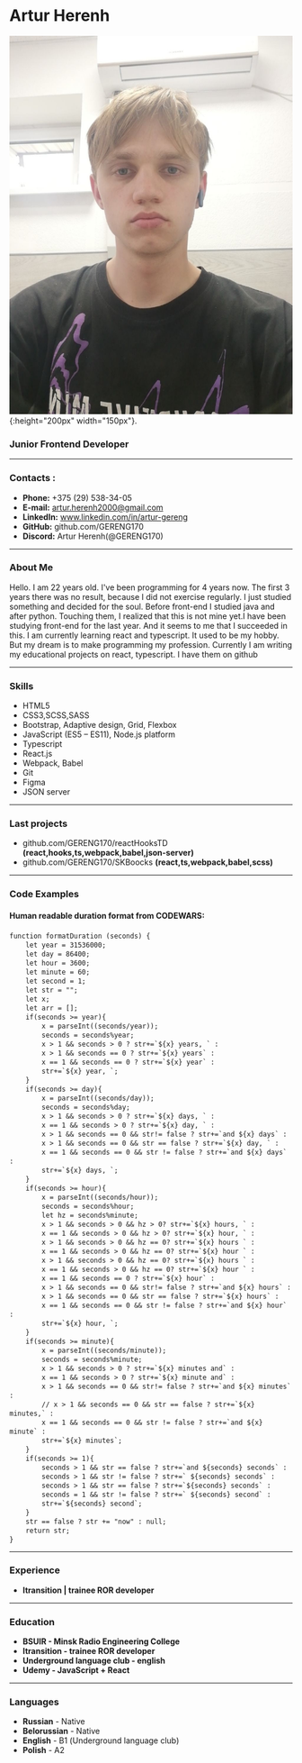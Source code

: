 # Artur Herenh
![my-photo](/photo.jpg "my photo"){:height="200px" width="150px"}.
### Junior Frontend Developer
********* 
### Contacts :
* **Phone:** +375 (29) 538-34-05
* **E-mail:** artur.herenh2000@gmail.com
* **LinkedIn:** www.linkedin.com/in/artur-gereng
* **GitHub:** github.com/GERENG170
* **Discord:** Artur Herenh(@GERENG170)
********* 
### About Me
Hello. I am 22 years old. I've been programming for 4 years now. The first 3 years there was no result, because I did not exercise regularly. I just studied something and decided for the soul. Before front-end I studied java and after python. Touching them, I realized that this is not mine yet.I have been studying front-end for the last year. And it seems to me that I succeeded in this. I am currently learning react and typescript. It used to be my hobby. But my dream is to make programming my profession.
Currently I am writing my educational projects on react, typescript. I have them on github
********* 
### Skills
* HTML5
* CSS3,SCSS,SASS 
* Bootstrap, Adaptive design, Grid, Flexbox
* JavaScript (ES5 – ES11), Node.js platform
* Typescript
* React.js
* Webpack, Babel
* Git
* Figma
* JSON server
********* 
### Last projects
* github.com/GERENG170/reactHooksTD **(react,hooks,ts,webpack,babel,json-server)**
* github.com/GERENG170/SKBoocks  **(react,ts,webpack,babel,scss)**
********* 
### Code Examples
#### Human readable duration format from CODEWARS:
```
function formatDuration (seconds) {
    let year = 31536000;
    let day = 86400;
    let hour = 3600;
    let minute = 60;
    let second = 1; 
    let str = "";
    let x;
    let arr = [];
    if(seconds >= year){
        x = parseInt((seconds/year));
        seconds = seconds%year;
        x > 1 && seconds > 0 ? str+=`${x} years, ` : 
        x > 1 && seconds == 0 ? str+=`${x} years` : 
        x == 1 && seconds == 0 ? str+=`${x} year` : 
        str+=`${x} year, `;
    }
    if(seconds >= day){
        x = parseInt((seconds/day));
        seconds = seconds%day;
        x > 1 && seconds > 0 ? str+=`${x} days, ` : 
        x == 1 && seconds > 0 ? str+=`${x} day, ` :
        x > 1 && seconds == 0 && str!= false ? str+=`and ${x} days` :
        x > 1 && seconds == 0 && str == false ? str+=`${x} day, ` :  
        x == 1 && seconds == 0 && str != false ? str+=`and ${x} days` :
        str+=`${x} days, `;
    }
    if(seconds >= hour){
        x = parseInt((seconds/hour));
        seconds = seconds%hour;
        let hz = seconds%minute;
        x > 1 && seconds > 0 && hz > 0? str+=`${x} hours, ` : 
        x == 1 && seconds > 0 && hz > 0? str+=`${x} hour, ` :
        x > 1 && seconds > 0 && hz == 0? str+=`${x} hours ` : 
        x == 1 && seconds > 0 && hz == 0? str+=`${x} hour ` :
        x > 1 && seconds > 0 && hz == 0? str+=`${x} hours ` : 
        x == 1 && seconds > 0 && hz == 0? str+=`${x} hour ` :
        x == 1 && seconds == 0 ? str+=`${x} hour` :
        x > 1 && seconds == 0 && str!= false ? str+=`and ${x} hours` :
        x > 1 && seconds == 0 && str == false ? str+=`${x} hours` :  
        x == 1 && seconds == 0 && str != false ? str+=`and ${x} hour` :
        str+=`${x} hour, `;
    }
    if(seconds >= minute){
        x = parseInt((seconds/minute));
        seconds = seconds%minute;
        x > 1 && seconds > 0 ? str+=`${x} minutes and` : 
        x == 1 && seconds > 0 ? str+=`${x} minute and` :
        x > 1 && seconds == 0 && str!= false ? str+=`and ${x} minutes` :
        // x > 1 && seconds == 0 && str == false ? str+=`${x} minutes,` :  
        x == 1 && seconds == 0 && str != false ? str+=`and ${x} minute` :
        str+=`${x} minutes`;
    }
    if(seconds >= 1){
        seconds > 1 && str == false ? str+=`and ${seconds} seconds` : 
        seconds > 1 && str != false ? str+=` ${seconds} seconds` : 
        seconds > 1 && str == false ? str+=`${seconds} seconds` : 
        seconds = 1 && str != false ? str+=` ${seconds} second` : 
        str+=`${seconds} second`;
    }
    str == false ? str += "now" : null;
    return str; 
}
```
********* 
### Experience
* **Itransition | trainee ROR developer**
********* 
### Education
* **BSUIR - Minsk Radio Engineering College** 
* **Itransition - trainee ROR developer**
* **Underground language club - english**
* **Udemy - JavaScript + React**
********* 
### Languages
* **Russian** - Native
* **Belorussian** - Native
* **English** - В1 (Underground language club)
* **Polish** - A2
